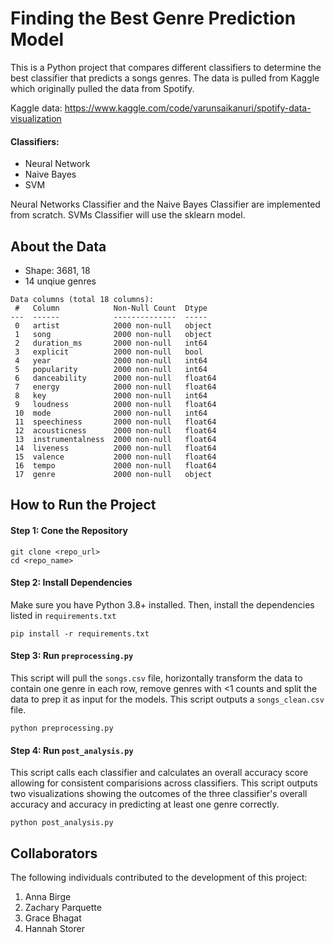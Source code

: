 # Finding the Best Genre Prediction Model

This is a Python project that compares different classifiers to determine the best classifier that predicts a songs genres. The data is pulled from Kaggle which originally pulled the data from Spotify.

Kaggle data: https://www.kaggle.com/code/varunsaikanuri/spotify-data-visualization

#### Classifiers: 
  - Neural Network
  - Naive Bayes
  - SVM

Neural Networks Classifier and the Naive Bayes Classifier are implemented from scratch. SVMs Classifier will use the sklearn model.


## About the Data
 - Shape: 3681, 18
 - 14 unqiue genres
```
Data columns (total 18 columns):
 #   Column            Non-Null Count  Dtype  
---  ------            --------------  -----  
 0   artist            2000 non-null   object 
 1   song              2000 non-null   object 
 2   duration_ms       2000 non-null   int64  
 3   explicit          2000 non-null   bool   
 4   year              2000 non-null   int64  
 5   popularity        2000 non-null   int64  
 6   danceability      2000 non-null   float64
 7   energy            2000 non-null   float64
 8   key               2000 non-null   int64  
 9   loudness          2000 non-null   float64
 10  mode              2000 non-null   int64  
 11  speechiness       2000 non-null   float64
 12  acousticness      2000 non-null   float64
 13  instrumentalness  2000 non-null   float64
 14  liveness          2000 non-null   float64
 15  valence           2000 non-null   float64
 16  tempo             2000 non-null   float64
 17  genre             2000 non-null   object 
```

## How to Run the Project
#### Step 1: Cone the Repository
```
git clone <repo_url>
cd <repo_name>
```

#### Step 2: Install Dependencies
Make sure you have Python 3.8+ installed. Then, install the dependencies listed in ```requirements.txt```
```
pip install -r requirements.txt
```

#### Step 3: Run ```preprocessing.py```
This script will pull the ```songs.csv``` file, horizontally transform the data to contain one genre in each row, remove genres with <1 counts and split the data to prep it as input for the models. This script outputs a ```songs_clean.csv``` file.
```
python preprocessing.py
```

#### Step 4: Run ```post_analysis.py```
This script calls each classifier and calculates an overall accuracy score allowing for consistent comparisions across classifiers. This script outputs two visualizations showing the outcomes of the three classifier's overall accuracy and accuracy in predicting at least one genre correctly.
```
python post_analysis.py
```


## Collaborators
The following individuals contributed to the development of this project:
1. Anna Birge
2. Zachary Parquette
3. Grace Bhagat
4. Hannah Storer
